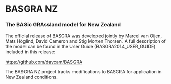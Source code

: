 # BASGRA NZ
### The BASic GRAssland model for New Zealand

The official release of BASGRA was developed jointly by Marcel van Oijen, Mats Höglind, David Cameron and Stig Morten Thorsen. A full description of the model can be found in the User Guide (BASGRA2014_USER_GUIDE) included in this release:

https://github.com/davcam/BASGRA

The BASGRA NZ project tracks modifications to BASGRA for application in New Zealand conditions.



